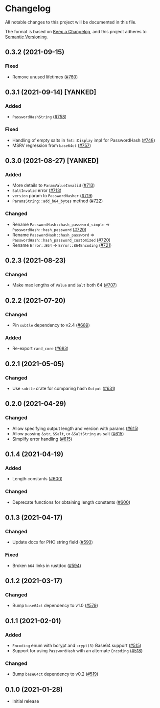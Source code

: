 # Changelog

All notable changes to this project will be documented in this file.

The format is based on [Keep a Changelog](https://keepachangelog.com/en/1.0.0/),
and this project adheres to [Semantic Versioning](https://semver.org/spec/v2.0.0.html).

## 0.3.2 (2021-09-15)
### Fixed
- Remove unused lifetimes ([#760])

[#760]: https://github.com/RustCrypto/traits/pull/760

## 0.3.1 (2021-09-14) [YANKED]
### Added
- `PasswordHashString` ([#758])

### Fixed
- Handling of empty salts in `fmt::Display` impl for PasswordHash ([#748])
- MSRV regression from `base64ct` ([#757])

[#748]: https://github.com/RustCrypto/traits/pull/748
[#757]: https://github.com/RustCrypto/traits/pull/757
[#758]: https://github.com/RustCrypto/traits/pull/758

## 0.3.0 (2021-08-27) [YANKED]
### Added
- More details to `ParamValueInvalid` ([#713])
- `SaltInvalid` error ([#713])
- `version` param to `PasswordHasher` ([#719])
- `ParamsString::add_b64_bytes` method ([#722])

### Changed
- Rename `PasswordHash::hash_password_simple` => `PasswordHash::hash_password` ([#720])
- Rename `PasswordHash::hash_password` => `PasswordHash::hash_password_customized` ([#720])
- Rename `Error::B64` => `Error::B64Encoding` ([#721])

[#713]: https://github.com/RustCrypto/traits/pull/713
[#719]: https://github.com/RustCrypto/traits/pull/719
[#720]: https://github.com/RustCrypto/traits/pull/720
[#721]: https://github.com/RustCrypto/traits/pull/721
[#722]: https://github.com/RustCrypto/traits/pull/722

## 0.2.3 (2021-08-23)
### Changed
- Make max lengths of `Value` and `Salt` both 64 ([#707])

[#707]: https://github.com/RustCrypto/traits/pull/707

## 0.2.2 (2021-07-20)
### Changed
- Pin `subtle` dependency to v2.4 ([#689])

### Added
- Re-export `rand_core` ([#683])

[#683]: https://github.com/RustCrypto/traits/pull/683
[#689]: https://github.com/RustCrypto/traits/pull/689

## 0.2.1 (2021-05-05)
### Changed
- Use `subtle` crate for comparing hash `Output` ([#631])

[#631]: https://github.com/RustCrypto/traits/pull/631

## 0.2.0 (2021-04-29)
### Changed
- Allow specifying output length and version with params ([#615])
- Allow passing `&str`, `&Salt`, or `&SaltString` as salt ([#615])
- Simplify error handling ([#615])

[#615]: https://github.com/RustCrypto/traits/pull/615

## 0.1.4 (2021-04-19)
### Added
- Length constants ([#600])

### Changed
- Deprecate functions for obtaining length constants ([#600])

[#600]: https://github.com/RustCrypto/traits/pull/600

## 0.1.3 (2021-04-17)
### Changed
- Update docs for PHC string <version> field ([#593])

### Fixed
- Broken `b64` links in rustdoc ([#594])

[#593]: https://github.com/RustCrypto/traits/pull/593
[#594]: https://github.com/RustCrypto/traits/pull/594

## 0.1.2 (2021-03-17)
### Changed
- Bump `base64ct` dependency to v1.0 ([#579])

[#579]: https://github.com/RustCrypto/traits/pull/579

## 0.1.1 (2021-02-01)
### Added
- `Encoding` enum with bcrypt and `crypt(3)` Base64 support ([#515])
- Support for using `PasswordHash` with an alternate `Encoding` ([#518])

### Changed
- Bump `base64ct` dependency to v0.2 ([#519])

[#515]: https://github.com/RustCrypto/traits/pull/515
[#518]: https://github.com/RustCrypto/traits/pull/518
[#519]: https://github.com/RustCrypto/traits/pull/519

## 0.1.0 (2021-01-28)
- Initial release
